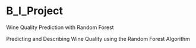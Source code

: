 # B_I_Project
Wine Quality Prediction with Random Forest

Predicting and Describing Wine Quality using the Random Forest Algorithm
